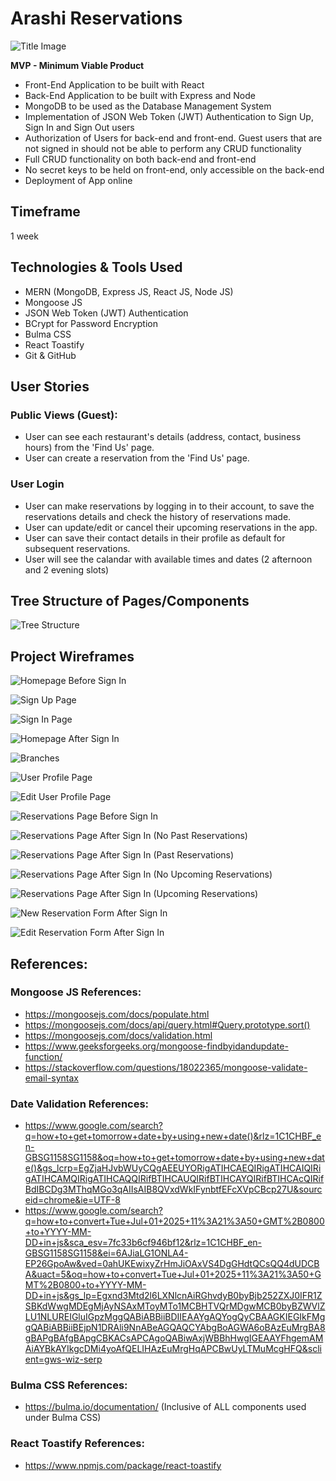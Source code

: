 # Arashi Reservations

![Title Image](./images/titleImg.jpg)

**MVP - Minimum Viable Product**

- Front-End Application to be built with React
- Back-End Application to be built with Express and Node
- MongoDB to be used as the Database Management System
- Implementation of JSON Web Token (JWT) Authentication to Sign Up, Sign In and Sign Out users
- Authorization of Users for back-end and front-end. Guest users that are not signed in should not be able to perform any CRUD functionality
- Full CRUD functionality on both back-end and front-end
- No secret keys to be held on front-end, only accessible on the back-end
- Deployment of App online

## Timeframe

1 week

## Technologies & Tools Used

- MERN (MongoDB, Express JS, React JS, Node JS)
- Mongoose JS
- JSON Web Token (JWT) Authentication
- BCrypt for Password Encryption
- Bulma CSS
- React Toastify
- Git & GitHub

## User Stories

### Public Views (Guest):
- User can see each restaurant's details (address, contact, business hours) from the 'Find Us' page.
- User can create a reservation from the 'Find Us' page.

### User Login
- User can make reservations by logging in to their account, to save the reservations details and check the history of reservations made.
- User can update/edit or cancel their upcoming reservations in the app.
- User can save their contact details in their profile as default for subsequent reservations.
- User will see the calandar with available times and dates (2 afternoon and 2 evening slots)

## Tree Structure of Pages/Components

![Tree Structure](./images/Tree_Structure.jpg)

## Project Wireframes

![Homepage Before Sign In](./images/HomePage_BeforeSignIn.jpg)

![Sign Up Page](./images/SignUpPage.jpg)

![Sign In Page](./images/SignInPage.jpg)

![Homepage After Sign In](./images/HomePage_AfterSignIn.jpg)

![Branches](./images/Branches.jpg)

![User Profile Page](./images/UserProfilePage.jpg)

![Edit User Profile Page](./images/EditUserProfilePage.jpg)

![Reservations Page Before Sign In](./images/ReservationsPage_BeforeSignIn.jpg)

![Reservations Page After Sign In (No Past Reservations)](./images/ReservationsPage_AfterSignIn(No%20Past%20Reservations).jpg)

![Reservations Page After Sign In (Past Reservations)](./images/ReservationsPage_AfterSignIn(Past%20Reservations).jpg)

![Reservations Page After Sign In (No Upcoming Reservations)](./images/ReservationsPage_AfterSignIn(No%20Upcoming%20Reservations).jpg)

![Reservations Page After Sign In (Upcoming Reservations)](./images/ReservationsPage_AfterSignIn(Upcoming%20Reservations).jpg)

![New Reservation Form After Sign In](./images/NewReservationForm_AfterSignIn.jpg)

![Edit Reservation Form After Sign In](./images/EditReservationForm_AfterSignIn.jpg)

## References:

### Mongoose JS References:
- https://mongoosejs.com/docs/populate.html
- https://mongoosejs.com/docs/api/query.html#Query.prototype.sort()
- https://mongoosejs.com/docs/validation.html
- https://www.geeksforgeeks.org/mongoose-findbyidandupdate-function/
- https://stackoverflow.com/questions/18022365/mongoose-validate-email-syntax

### Date Validation References:
- https://www.google.com/search?q=how+to+get+tomorrow+date+by+using+new+date()&rlz=1C1CHBF_en-GBSG1158SG1158&oq=how+to+get+tomorrow+date+by+using+new+date()&gs_lcrp=EgZjaHJvbWUyCQgAEEUYORigATIHCAEQIRigATIHCAIQIRigATIHCAMQIRigATIHCAQQIRifBTIHCAUQIRifBTIHCAYQIRifBTIHCAcQIRifBdIBCDg3MThqMGo3qAIIsAIB8QVxdWkIFynbtfEFcXVpCBcp27U&sourceid=chrome&ie=UTF-8
- https://www.google.com/search?q=how+to+convert+Tue+Jul+01+2025+11%3A21%3A50+GMT%2B0800+to+YYYY-MM-DD+in+js&sca_esv=7fc33b6cf946bf12&rlz=1C1CHBF_en-GBSG1158SG1158&ei=6AJiaLG1ONLA4-EP26GpoAw&ved=0ahUKEwixyZrHmJiOAxVS4DgGHdtQCsQQ4dUDCBA&uact=5&oq=how+to+convert+Tue+Jul+01+2025+11%3A21%3A50+GMT%2B0800+to+YYYY-MM-DD+in+js&gs_lp=Egxnd3Mtd2l6LXNlcnAiRGhvdyB0byBjb252ZXJ0IFR1ZSBKdWwgMDEgMjAyNSAxMToyMTo1MCBHTVQrMDgwMCB0byBZWVlZLU1NLUREIGluIGpzMggQABiABBiiBDIIEAAYgAQYogQyCBAAGKIEGIkFMggQABiABBiiBEjpN1DRAli9NnABeAGQAQCYAbgBoAGWA6oBAzEuMrgBA8gBAPgBAfgBApgCBKACsAPCAgoQABiwAxjWBBhHwgIGEAAYFhgemAMAiAYBkAYIkgcDMi4yoAfQELIHAzEuMrgHqAPCBwUyLTMuMcgHFQ&sclient=gws-wiz-serp

### Bulma CSS References:
- https://bulma.io/documentation/ (Inclusive of ALL components used under Bulma CSS)

### React Toastify References:
- https://www.npmjs.com/package/react-toastify
